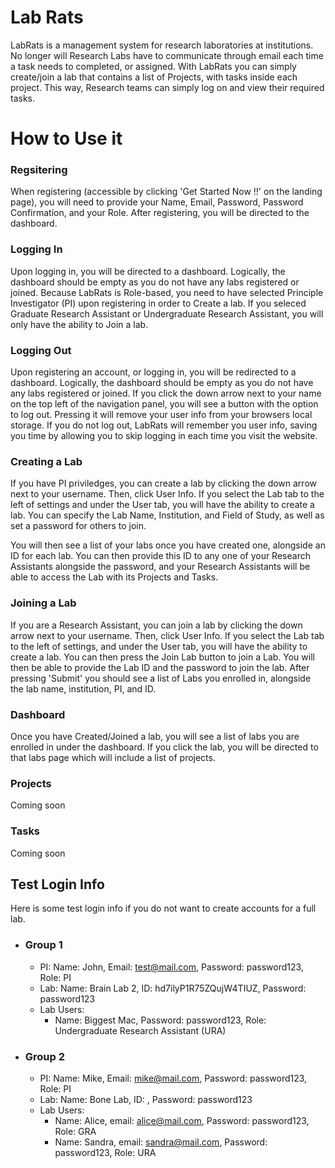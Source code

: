 # Lab Rats

LabRats is a management system for research laboratories at institutions. No longer will Research Labs have to communicate through email each time a task needs to completed, or assigned. With LabRats you can simply create/join a lab that contains a list of Projects, with tasks inside each project. This way, Research teams can simply log on and view their required tasks.

# How to Use it

### Regsitering
When registering (accessible by clicking 'Get Started Now !!' on the landing page), you will need to provide your Name, Email, Password, Password Confirmation, and your Role. After registering, you will be directed to the dashboard. 

### Logging In
Upon logging in, you will be directed to a dashboard. Logically, the dashboard should be empty as you do not have any labs registered or joined.
Because LabRats is Role-based, you need to have selected Principle Investigator (PI) upon registering in order to Create a lab. If you seleced Graduate Research Assistant or Undergraduate Research Assistant, you will only have the ability to Join a lab. 

### Logging Out
Upon registering an account, or logging in, you will be redirected to a dashboard.
Logically, the dashboard should be empty as you do not have any labs registered or joined.
If you click the down arrow next to your name on the top left of the navigation panel, you will see a button with the option to log out. Pressing it will remove your user info from your browsers local storage. If you do not log out, LabRats will remember you user info, saving you time by allowing you to skip logging in each time you visit the website.

### Creating a Lab
If you have PI priviledges, you can create a lab by clicking the down arrow next to your username. Then, click User Info. If you select the Lab tab to the left of settings and under the User tab, you will have the ability to create a lab. You can specify the Lab Name, Institution, and Field of Study, as well as set a password for others to join.

You will then see a list of your labs once you have created one, alongside an ID for each lab. You can then provide this ID to any one of your Research Assistants alongside the password, and your Research Assistants will be able to access the Lab with its Projects and Tasks.

### Joining a Lab
If you are a Research Assistant, you can join a lab by clicking the down arrow next to your username. Then, click User Info. If you select the Lab tab to the left of settings, and under the User tab, you will have the ability to create a lab. You can then press the Join Lab button to join a Lab. You will then be able to provide the Lab ID and the password to join the lab. After pressing 'Submit' you should see a list of Labs you enrolled in, alongside the lab name, institution, PI, and ID.

### Dashboard
Once you have Created/Joined a lab, you will see a list of labs you are enrolled in under the dashboard. If you click the lab, you will be directed to that labs page which will include a list of projects.

### Projects
Coming soon

### Tasks
Coming soon

## Test Login Info

Here is some test login info if you do not want to create accounts for a full lab.

- ### Group 1
  - PI: Name: John, Email: test@mail.com, Password: password123, Role: PI
  - Lab: Name: Brain Lab 2, ID: hd7ilyP1R75ZQujW4TIUZ, Password: password123
  - Lab Users:
    - Name: Biggest Mac, Password: password123, Role: Undergraduate Research Assistant (URA)
- ### Group 2
  - PI: Name: Mike, Email: mike@mail.com, Password: password123, Role: PI
  - Lab: Name: Bone Lab, ID: , Password: password123
  - Lab Users:
    - Name: Alice, email: alice@mail.com, Password: password123, Role: GRA
    - Name: Sandra, email: sandra@mail.com, Password: password123, Role: URA
